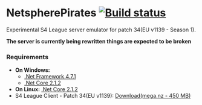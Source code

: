 # NetspherePirates [![Build status](https://ci.appveyor.com/api/projects/status/xih9n36ar655rayl/branch/dev?svg=true)](https://ci.appveyor.com/project/wtfblub/netspherepirates/branch/dev)
Experimental S4 League server emulator for patch 34(EU v1139 - Season 1).

**The server is currently being rewritten things are expected to be broken**

### Requirements
* **On Windows:**
  * [.Net Framework 4.7.1](https://www.microsoft.com/net/download/thank-you/net471)
  * [.Net Core 2.1.2](https://www.microsoft.com/net/download/dotnet-core/2.1)
* **On Linux:** [.Net Core 2.1.2](https://www.microsoft.com/net/download/dotnet-core/2.1)
* S4 League Client - Patch 34(EU v1139): [Download(mega.nz - 450 MB)](https://mega.nz/#!yYMGFYiZ!NTbARFyS8EVjItp1nNTZD9-0WJDO2uK_08ajWoTaUwo)
